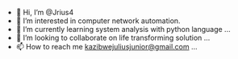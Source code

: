 - 👋 Hi, I’m @Jrius4
- 👀 I’m interested in computer network automation.
- 🌱 I’m currently learning system analysis with python language ...
- 💞️ I’m looking to collaborate on life transforming solution ...
- 📫 How to reach me kazibwejuliusjunior@gmail.com ...

<!---
Jrius4/Jrius4 is a ✨ special ✨ repository because its `README.md` (this file) appears on your GitHub profile.
You can click the Preview link to take a look at your changes.
--->
